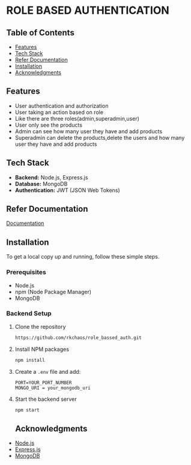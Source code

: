 <h1>ROLE BASED AUTHENTICATION</h1>

## Table of Contents

- [Features](#features)
- [Tech Stack](#tech-stack)
- [Refer Documentation](#Refer-Documentation)
- [Installation](#installation)
- [Acknowledgments](#acknowledgments)

## Features

- User authentication and authorization
- User taking an action based on role
- Like there are three roles(admin,superadmin,user)
- User only see the products
- Admin can see how many user they have and add products
- Superadmin can delete the products,delete the users and how many user they have and add products

## Tech Stack

- **Backend:** Node.js, Express.js
- **Database:** MongoDB
- **Authentication:** JWT (JSON Web Tokens)

## Refer Documentation

[Documentation](https://my.visme.co/view/w4xnxdz6-role-based)

## Installation

To get a local copy up and running, follow these simple steps.

### Prerequisites

- Node.js
- npm (Node Package Manager)
- MongoDB

### Backend Setup

1. Clone the repository
   ```sh
   https://github.com/rkchaos/role_bassed_auth.git
   ```

2. Install NPM packages
    ```sh
   npm install
   ```
3. Create a `.env` file and add:
   ```env
   PORT=YOUR_PORT_NUMBER
   MONGO_URI = your_mongodb_uri
   ```
4. Start the backend server
   ```sh
   npm start
   ```

   ## Acknowledgments
   
- [Node.js](https://nodejs.org/)
- [Express.js](https://expressjs.com/)
- [MongoDB](https://www.mongodb.com/)
